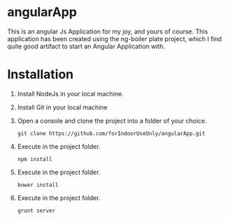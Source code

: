 angularApp
==========

This is an angular Js Application for my joy, and yours of course.
This application has been created using the ng-boiler plate project, which I find
quite good artifact to start an Angular Application with.


Installation
==========

1. Install NodeJs in your local machine.
2. Install Git in your local machine
3. Open a console and clone the project into a folder of your choice.

    ```
    git clone https://github.com/forIndoorUseOnly/angularApp.git
    ```

4. Execute in the project folder.

    ```
    npm install
    ```

5. Execute in the project folder.

    ```
    bower install
    ```
	
6. Execute in the project folder.

    ```
    grunt server
    ```




